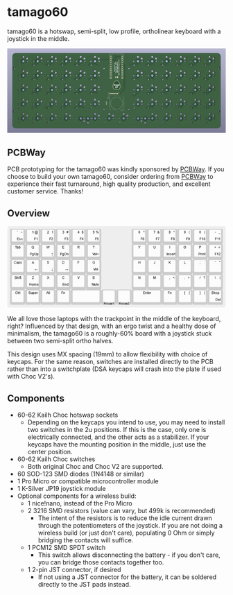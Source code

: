 # tamago60

tamago60 is a hotswap, semi-split, low profile, ortholinear keyboard with a joystick in the middle.

![pcb render](images/tamago60_render.png)

## PCBWay

PCB prototyping for the tamago60 was kindly sponsored by [PCBWay](https://www.pcbway.com/). If you choose to build your own
tamago60, consider ordering from [PCBWay](https://www.pcbway.com/) to experience their fast turnaround, high quality production,
and excellent customer service. Thanks!

## Overview

![key layout](images/tamago60_layout.png)

We all love those laptops with the trackpoint in the middle of the keyboard, right? Influenced by that design,
with an ergo twist and a healthy dose of minimalism, the tamago60 is a roughly-60% board with a joystick
stuck between two semi-split ortho halves.

This design uses MX spacing (19mm) to allow flexibility with choice of keycaps. For the same reason, switches are
installed directly to the PCB rather than into a switchplate (DSA keycaps will crash into the plate if used with
Choc V2's).

## Components

- 60-62 Kailh Choc hotswap sockets
  - Depending on the keycaps you intend to use, you may need to install two switches in the 2u positions.
    If this is the case, only one is electrically connected, and the other acts as a stabilizer. If your keycaps
    have the mounting position in the middle, just use the center position.
- 60-62 Kailh Choc switches
  - Both original Choc and Choc V2 are supported.
- 60 SOD-123 SMD diodes (1N4148 or similar)
- 1 Pro Micro or compatible microcontroller module
- 1 K-Silver JP19 joystick module
- Optional components for a wireless build:
  - 1 nice!nano, instead of the Pro Micro
  - 2 3216 SMD resistors (value can vary, but 499k is recommended)
    - The intent of the resistors is to reduce the idle current drawn through the potentiometers of the joystick.
      If you are not doing a wireless build (or just don't care), populating 0 Ohm or simply bridging the contacts will suffice.
  - 1 PCM12 SMD SPDT switch
    - This switch allows disconnecting the battery - if you don't care, you can bridge those contacts together too.
  - 1 2-pin JST connector, if desired
    - If not using a JST connector for the battery, it can be soldered directly to the JST pads instead.
